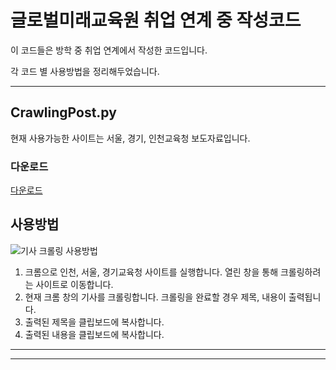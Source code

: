 # 글로벌미래교육원 취업 연계 중 작성코드

이 코드들은 방학 중 취업 연계에서 작성한 코드입니다.

각 코드 별 사용방법을 정리해두었습니다.

---
## CrawlingPost.py
현재 사용가능한 사이트는 서울, 경기, 인천교육청 보도자료입니다.

### 다운로드
[다운로드](https://drive.google.com/file/d/1NPAzDRrzseNBeQBngzba31UXHHfrE4DP/view?usp=sharing)


## 사용방법
![기사 크롤링 사용방법](https://github.com/user-attachments/assets/8b8564cd-ebce-4508-b9f4-60be60a6fe93)
1. 크롬으로 인천, 서울, 경기교육청 사이트를 실행합니다.
열린 창을 통해 크롤링하려는 사이트로 이동합니다.
2. 현재 크롬 창의 기사를 크롤링합니다.
크롤링을 완료할 경우 제목, 내용이 출력됩니다.
3. 출력된 제목을 클립보드에 복사합니다.
4. 출력된 내용을 클립보드에 복사합니다.
---
---
